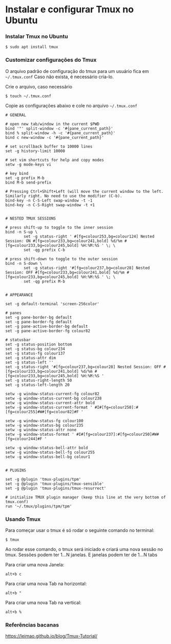 # Instalar e configurar Tmux no Ubuntu


### Instalar Tmux no Ubuntu
```shell script
$ sudo apt install tmux
```

### Customizar configurações do Tmux

O arquivo padrão de configuração do tmux para um usuário fica em `~/.tmux.conf`
Caso não exista, é necessário cria-lo.

Crie o arquivo, caso necessário
```
$ touch ~/.tmux.conf
```

Copie as configurações abaixo e cole no arquivo `~/.tmux.conf`
```shell script
# GENERAL

# open new tab/window in the current $PWD
bind '"' split-window -c '#{pane_current_path}'
bind % split-window -h -c '#{pane_current_path}'
bind c new-window -c '#{pane_current_path}'

# set scrollback buffer to 10000 lines
set -g history-limit 10000

# set vim shortcuts for help and copy modes
setw -g mode-keys vi

# key bind
set -g prefix M-b
bind M-b send-prefix

# Pressing Ctrl+Shift+Left (will move the current window to the left. Similarly right. No need to use the modifier (C-b).
bind-key -n C-S-Left swap-window -t -1
bind-key -n C-S-Right swap-window -t +1


# NESTED TMUX SESSIONS

# press shift-up to toggle to the inner session
bind -n S-up \
        set -g status-right ' #[fg=colour253,bg=colour124] Nested Session: ON #[fg=colour233,bg=colour241,bold] %d/%m #[fg=colour233,bg=colour245,bold] %H:%M:%S ' \; \
        set -qg prefix C-b

# press shift-down to toggle to the outer session
bind -n S-down \
        set -g status-right '#[fg=colour237,bg=colour28] Nested Session: OFF #[fg=colour233,bg=colour241,bold] %d/%m #[fg=colour233,bg=colour245,bold] %H:%M:%S ' \; \
        set -qg prefix M-b


# APPEARANCE

set -g default-terminal 'screen-256color'

# panes
set -g pane-border-bg default
set -g pane-border-fg default
set -g pane-active-border-bg default
set -g pane-active-border-fg colour82

# statusbar
set -g status-position bottom
set -g status-bg colour234
set -g status-fg colour137
set -g status-attr dim
set -g status-left ''
set -g status-right '#[fg=colour237,bg=colour28] Nested Session: OFF #[fg=colour233,bg=colour241,bold] %d/%m #[fg=colour233,bg=colour245,bold] %H:%M:%S '
set -g status-right-length 50
set -g status-left-length 20

setw -g window-status-current-fg colour82
setw -g window-status-current-bg colour238
setw -g window-status-current-attr bold
setw -g window-status-current-format ' #I#[fg=colour250]:#[fg=colour255]#W#[fg=colour82]#F '

setw -g window-status-fg colour100
setw -g window-status-bg colour235
setw -g window-status-attr none
setw -g window-status-format ' #I#[fg=colour237]:#[fg=colour250]#W#[fg=colour244]#F '

setw -g window-status-bell-attr bold
setw -g window-status-bell-fg colour255
setw -g window-status-bell-bg colour1


# PLUGINS

set -g @plugin 'tmux-plugins/tpm'
set -g @plugin 'tmux-plugins/tmux-sensible'
set -g @plugin 'tmux-plugins/tmux-resurrect'

# initialize TMUX plugin manager (keep this line at the very bottom of tmux.conf)
run '~/.tmux/plugins/tpm/tpm'
```

### Usando Tmux

Para começar usar o tmux é só rodar o seguinte comando no terminal:
```
$ tmux
```

Ao rodar esse comando, o tmux será iniciado e criará uma nova sessão no tmux.
Sessões podem ter 1...N janelas. E janelas podem ter de 1...N tabs

Para criar uma nova Janela:
```
alt+b c 
```

Para criar uma nova Tab na horizontal:
```
alt+b "
```

Para criar uma nova Tab na vertical:
```
alt+b %
``` 


### Referências bacanas
https://leimao.github.io/blog/Tmux-Tutorial/
